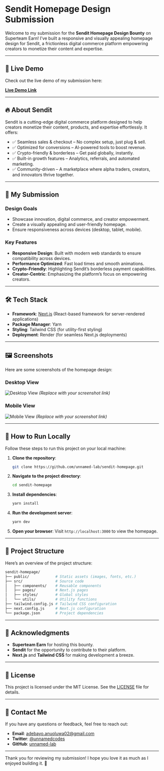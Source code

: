 # Sendit Homepage Design Submission

Welcome to my submission for the **Sendit Homepage Design Bounty** on Superteam Earn! I’ve built a responsive and visually appealing homepage design for Sendit, a frictionless digital commerce platform empowering creators to monetize their content and expertise.

---

## 🚀 Live Demo

Check out the live demo of my submission here:  

[**Live Demo Link**](https://github.com/unnamed-lab)

---

## 🔥 About Sendit

Sendit is a cutting-edge digital commerce platform designed to help creators monetize their content, products, and expertise effortlessly. It offers:

- ✅ Seamless sales & checkout – No complex setup, just plug & sell.
- ✅ Optimized for conversions – AI-powered tools to boost revenue.
- ✅ Crypto-friendly & borderless – Get paid globally, instantly.
- ✅ Built-in growth features – Analytics, referrals, and automated marketing.
- ✅ Community-driven – A marketplace where alpha traders, creators, and innovators thrive together.

---

## 🎨 My Submission

### Design Goals

- Showcase innovation, digital commerce, and creator empowerment.
- Create a visually appealing and user-friendly homepage.
- Ensure responsiveness across devices (desktop, tablet, mobile).

### Key Features

- **Responsive Design**: Built with modern web standards to ensure compatibility across devices.
- **Performance Optimized**: Fast load times and smooth animations.
- **Crypto-Friendly**: Highlighting Sendit’s borderless payment capabilities.
- **Creator-Centric**: Emphasizing the platform’s focus on empowering creators.

---

## 🛠️ Tech Stack

- **Framework**: [Next.js](https://nextjs.org/) (React-based framework for server-rendered applications)
- **Package Manager**: Yarn
- **Styling**: Tailwind CSS (for utility-first styling)
- **Deployment**: Render (for seamless Next.js deployments)

---

## 🖼️ Screenshots

Here are some screenshots of the homepage design:

### Desktop View

![Desktop View](#) *(Replace with your screenshot link)*

### Mobile View

![Mobile View](#) *(Replace with your screenshot link)*

---

## 🚀 How to Run Locally

Follow these steps to run this project on your local machine:

1. **Clone the repository**:

   ```bash
   git clone https://github.com/unnamed-lab/sendit-homepage.git
   ```

2. **Navigate to the project directory**:

   ```bash
   cd sendit-homepage
   ```

3. **Install dependencies**:

   ```bash
   yarn install
   ```

4. **Run the development server**:

   ```bash
   yarn dev
   ```

5. **Open your browser**:
   Visit `http://localhost:3000` to view the homepage.

---

## 📂 Project Structure

Here’s an overview of the project structure:

```bash
sendit-homepage/
├── public/            # Static assets (images, fonts, etc.)
├── src/               # Source code
│   ├── components/    # Reusable components
│   ├── pages/         # Next.js pages
│   ├── styles/        # Global styles
│   └── utils/         # Utility functions
├── tailwind.config.js # Tailwind CSS configuration
├── next.config.js     # Next.js configuration
└── package.json       # Project dependencies
```

---

## 🙏 Acknowledgments

- **Superteam Earn** for hosting this bounty.
- **Sendit** for the opportunity to contribute to their platform.
- **Next.js** and **Tailwind CSS** for making development a breeze.

---

## 📄 License

This project is licensed under the MIT License. See the [LICENSE](LICENSE) file for details.

---

## 📧 Contact Me

If you have any questions or feedback, feel free to reach out:  

- **Email**: [adebayo.anuoluwa02@gmail.com](mailto:adebayo.anuoluwa02@gmail.com)  
- **Twitter**: [@unnamedcodes](https://x.com/unnamedcodes)  
- **GitHub**: [unnamed-lab](https://github.com/unnamed-lab)  

---

Thank you for reviewing my submission! I hope you love it as much as I enjoyed building it. 🚀
